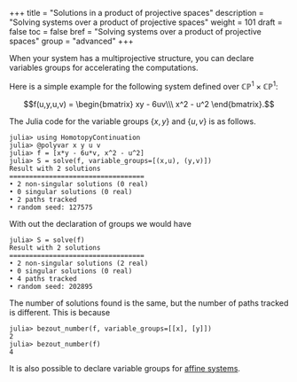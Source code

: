 +++
title = "Solutions in a product of projective spaces"
description = "Solving systems over a product of projective spaces"
weight = 101
draft = false
toc = false
bref = "Solving systems over a product of projective spaces"
group = "advanced"
+++

When your system has a multiprojective structure, you can declare variables groups for accelerating the computations.

Here is a simple example for the following system defined over $\mathbb{CP}^1\times  \mathbb{CP}^1$:

$$f(u,y,u,v) = \begin{bmatrix} xy - 6uv\\\ x^2 - u^2 \end{bmatrix}.$$

The Julia code for the variable groups $\{x,y\}$ and $\{u,v\}$ is as follows.

```julia-repl
julia> using HomotopyContinuation
julia> @polyvar x y u v
julia> f = [x*y - 6u*v, x^2 - u^2]
julia> S = solve(f, variable_groups=[(x,u), (y,v)])
Result with 2 solutions
==================================
• 2 non-singular solutions (0 real)
• 0 singular solutions (0 real)
• 2 paths tracked
• random seed: 127575
```

With out the declaration of groups we would have

```julia-repl
julia> S = solve(f)
Result with 2 solutions
==================================
• 2 non-singular solutions (2 real)
• 0 singular solutions (0 real)
• 4 paths tracked
• random seed: 202895
```

The number of solutions found is the same, but the number of paths tracked is different. This is because

```julia-repl
julia> bezout_number(f, variable_groups=[[x], [y]])
2
julia> bezout_number(f)
4
```


It is also possible to declare variable groups for [affine systems](/guides/variable-groups).
